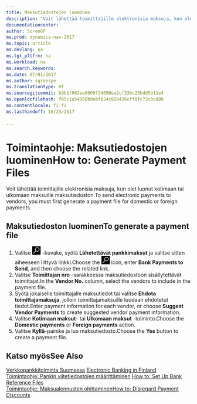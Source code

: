 ```yaml
---
title: Maksutiedostojen luominen
description: "Voit lähettää toimittajille elektronisia maksuja, kun olet luonut kotimaan tai ulkomaan maksuille maksutiedoston."
documentationcenter: 
author: SorenGP
ms.prod: dynamics-nav-2017
ms.topic: article
ms.devlang: na
ms.tgt_pltfrm: na
ms.workload: na
ms.search.keywords: 
ms.date: 07/01/2017
ms.author: sgroespe
ms.translationtype: HT
ms.sourcegitcommit: b9b1f062ee6009f34698ea2cf33bc25bdd5b11e4
ms.openlocfilehash: f05c1a54950b9ebf824c02b426cff0fc72c0c88b
ms.contentlocale: fi-fi
ms.lasthandoff: 10/23/2017

---
```

# <a name="how-to-generate-payment-files"></a><span data-ttu-id="8f014-103">Toimintaohje: Maksutiedostojen luominen</span><span class="sxs-lookup"><span data-stu-id="8f014-103">How to: Generate Payment Files</span></span>
<span data-ttu-id="8f014-104">Voit lähettää toimittajille elektronisia maksuja, kun olet luonut kotimaan tai ulkomaan maksuille maksutiedoston.</span><span class="sxs-lookup"><span data-stu-id="8f014-104">To send electronic payments to vendors, you must first generate a payment file for domestic or foreign payments.</span></span>  

## <a name="to-generate-a-payment-file"></a><span data-ttu-id="8f014-105">Maksutiedoston luominen</span><span class="sxs-lookup"><span data-stu-id="8f014-105">To generate a payment file</span></span>  

1.  <span data-ttu-id="8f014-106">Valitse ![Etsi sivu tai raportti -kuvake](../../media/ui-search/search_small.png "Etsi sivu tai raportti -kuvake") -kuvake, syötä **Lähetettävät pankkimaksut** ja valitse sitten aiheeseen liittyvä linkki.</span><span class="sxs-lookup"><span data-stu-id="8f014-106">Choose the ![Search for Page or Report](../../media/ui-search/search_small.png "Search for Page or Report icon") icon, enter **Bank Payments to Send**, and then choose the related link.</span></span>  
2.  <span data-ttu-id="8f014-107">Valitse **Toimittajan nro** -sarakkeessa maksutiedostoon sisällytettävät toimittajat.</span><span class="sxs-lookup"><span data-stu-id="8f014-107">In the **Vendor No.** column, select the vendors to include in the payment file.</span></span>  
3.  <span data-ttu-id="8f014-108">Syötä jokaiselle toimittajalle maksutiedot tai valitse **Ehdota toimittajamaksuja**, jolloin toimittajamaksuille luodaan ehdotetut tiedot.</span><span class="sxs-lookup"><span data-stu-id="8f014-108">Enter payment information for each vendor, or choose **Suggest Vendor Payments** to create suggested vendor payment information.</span></span>  
4.  <span data-ttu-id="8f014-109">Valitse **Kotimaan maksut**- tai **Ulkomaan maksut** -toiminto.</span><span class="sxs-lookup"><span data-stu-id="8f014-109">Choose the **Domestic payments** or **Foreign payments** action.</span></span>  
5.  <span data-ttu-id="8f014-110">Valitse **Kyllä**-painike ja luo maksutiedosto.</span><span class="sxs-lookup"><span data-stu-id="8f014-110">Choose the **Yes** button to create a payment file.</span></span>  

## <a name="see-also"></a><span data-ttu-id="8f014-111">Katso myös</span><span class="sxs-lookup"><span data-stu-id="8f014-111">See Also</span></span>  
 <span data-ttu-id="8f014-112">[Verkkopankkitoiminta Suomessa](electronic-banking-in-finland.md) </span><span class="sxs-lookup"><span data-stu-id="8f014-112">[Electronic Banking in Finland](electronic-banking-in-finland.md) </span></span>  
 <span data-ttu-id="8f014-113">[Toimintaohje: Pankin viitetiedostojen määrittäminen](how-to-set-up-bank-reference-files.md) </span><span class="sxs-lookup"><span data-stu-id="8f014-113">[How to: Set Up Bank Reference Files](how-to-set-up-bank-reference-files.md) </span></span>  
 [<span data-ttu-id="8f014-114">Toimintaohje: Maksualennusten ohittaminen</span><span class="sxs-lookup"><span data-stu-id="8f014-114">How to: Disregard Payment Discounts</span></span>](how-to-disregard-payment-discounts.md) 

